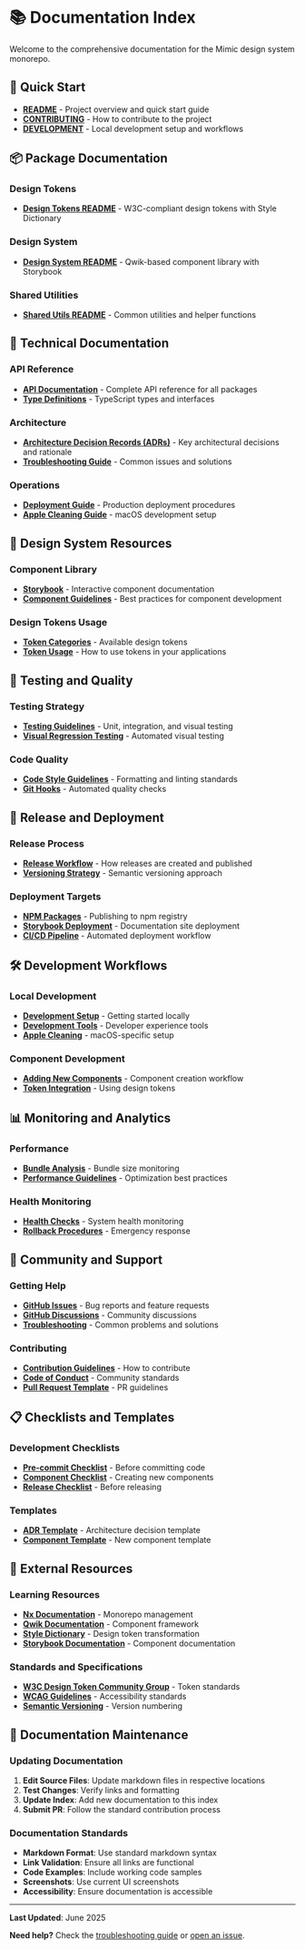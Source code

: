 # 📚 Documentation Index

Welcome to the comprehensive documentation for the Mimic design system monorepo.

## 🎯 Quick Start

- **[README](../README.md)** - Project overview and quick start guide
- **[CONTRIBUTING](../CONTRIBUTING.md)** - How to contribute to the project
- **[DEVELOPMENT](../DEVELOPMENT.md)** - Local development setup and workflows

## 📦 Package Documentation

### Design Tokens

- **[Design Tokens README](../packages/design-tokens/README.md)** - W3C-compliant design tokens with Style Dictionary

### Design System

- **[Design System README](../packages/design-system/README.md)** - Qwik-based component library with Storybook

### Shared Utilities

- **[Shared Utils README](../packages/shared-utils/README.md)** - Common utilities and helper functions

## 🔧 Technical Documentation

### API Reference

- **[API Documentation](./API.md)** - Complete API reference for all packages
- **[Type Definitions](./API.md#type-definitions)** - TypeScript types and interfaces

### Architecture

- **[Architecture Decision Records (ADRs)](./ADR.md)** - Key architectural decisions and rationale
- **[Troubleshooting Guide](./TROUBLESHOOTING.md)** - Common issues and solutions

### Operations

- **[Deployment Guide](./DEPLOYMENT.md)** - Production deployment procedures
- **[Apple Cleaning Guide](../APPLE_CLEANING.md)** - macOS development setup

## 🎨 Design System Resources

### Component Library

- **[Storybook](https://iamjonobo.github.io/mimic/storybook/)** - Interactive component documentation
- **[Component Guidelines](../CONTRIBUTING.md#component-guidelines)** - Best practices for component development

### Design Tokens Usage

- **[Token Categories](../packages/design-tokens/README.md#token-categories)** - Available design tokens
- **[Token Usage](../packages/design-tokens/README.md#usage)** - How to use tokens in your applications

## 🧪 Testing and Quality

### Testing Strategy

- **[Testing Guidelines](../CONTRIBUTING.md#testing-requirements)** - Unit, integration, and visual testing
- **[Visual Regression Testing](../packages/design-system/README.md#visual-regression-testing)** - Automated visual testing

### Code Quality

- **[Code Style Guidelines](../CONTRIBUTING.md#code-style-guidelines)** - Formatting and linting standards
- **[Git Hooks](../APPLE_CLEANING.md#git-hooks)** - Automated quality checks

## 🚀 Release and Deployment

### Release Process

- **[Release Workflow](../CONTRIBUTING.md#submitting-changes)** - How releases are created and published
- **[Versioning Strategy](./DEPLOYMENT.md#package-publishing)** - Semantic versioning approach

### Deployment Targets

- **[NPM Packages](./DEPLOYMENT.md#package-publishing)** - Publishing to npm registry
- **[Storybook Deployment](./DEPLOYMENT.md#storybook-deployment)** - Documentation site deployment
- **[CI/CD Pipeline](./DEPLOYMENT.md#cicd-pipeline)** - Automated deployment workflow

## 🛠️ Development Workflows

### Local Development

- **[Development Setup](../DEVELOPMENT.md#quick-start)** - Getting started locally
- **[Development Tools](../scripts/setup-dx.sh)** - Developer experience tools
- **[Apple Cleaning](../APPLE_CLEANING.md)** - macOS-specific setup

### Component Development

- **[Adding New Components](../packages/design-system/README.md#adding-new-components)** - Component creation workflow
- **[Token Integration](../packages/design-tokens/README.md#integration-with-penpot)** - Using design tokens

## 📊 Monitoring and Analytics

### Performance

- **[Bundle Analysis](./DEPLOYMENT.md#performance-monitoring)** - Bundle size monitoring
- **[Performance Guidelines](../packages/design-system/README.md#performance)** - Optimization best practices

### Health Monitoring

- **[Health Checks](./DEPLOYMENT.md#monitoring-and-maintenance)** - System health monitoring
- **[Rollback Procedures](./DEPLOYMENT.md#rollback-procedures)** - Emergency response

## 🤝 Community and Support

### Getting Help

- **[GitHub Issues](https://github.com/IAmJonoBo/mimic/issues)** - Bug reports and feature requests
- **[GitHub Discussions](https://github.com/IAmJonoBo/mimic/discussions)** - Community discussions
- **[Troubleshooting](./TROUBLESHOOTING.md)** - Common problems and solutions

### Contributing

- **[Contribution Guidelines](../CONTRIBUTING.md)** - How to contribute
- **[Code of Conduct](../CONTRIBUTING.md#code-of-conduct)** - Community standards
- **[Pull Request Template](../.github/pull_request_template.md)** - PR guidelines

## 📋 Checklists and Templates

### Development Checklists

- **[Pre-commit Checklist](../CONTRIBUTING.md#submitting-changes)** - Before committing code
- **[Component Checklist](../packages/design-system/README.md#contributing)** - Creating new components
- **[Release Checklist](./DEPLOYMENT.md#deployment-checklist)** - Before releasing

### Templates

- **[ADR Template](./ADR.md#adr-template)** - Architecture decision template
- **[Component Template](../packages/design-system/README.md#adding-new-components)** - New component template

## 🔗 External Resources

### Learning Resources

- **[Nx Documentation](https://nx.dev/docs)** - Monorepo management
- **[Qwik Documentation](https://qwik.builder.io/)** - Component framework
- **[Style Dictionary](https://amzn.github.io/style-dictionary/)** - Design token transformation
- **[Storybook Documentation](https://storybook.js.org/docs)** - Component documentation

### Standards and Specifications

- **[W3C Design Token Community Group](https://www.w3.org/community/design-tokens/)** - Token standards
- **[WCAG Guidelines](https://www.w3.org/WAI/WCAG21/quickref/)** - Accessibility standards
- **[Semantic Versioning](https://semver.org/)** - Version numbering

## 📝 Documentation Maintenance

### Updating Documentation

1. **Edit Source Files**: Update markdown files in respective locations
2. **Test Changes**: Verify links and formatting
3. **Update Index**: Add new documentation to this index
4. **Submit PR**: Follow the standard contribution process

### Documentation Standards

- **Markdown Format**: Use standard markdown syntax
- **Link Validation**: Ensure all links are functional
- **Code Examples**: Include working code samples
- **Screenshots**: Use current UI screenshots
- **Accessibility**: Ensure documentation is accessible

---

**Last Updated**: June 2025

**Need help?** Check the [troubleshooting guide](./TROUBLESHOOTING.md) or [open an issue](https://github.com/IAmJonoBo/mimic/issues/new).
